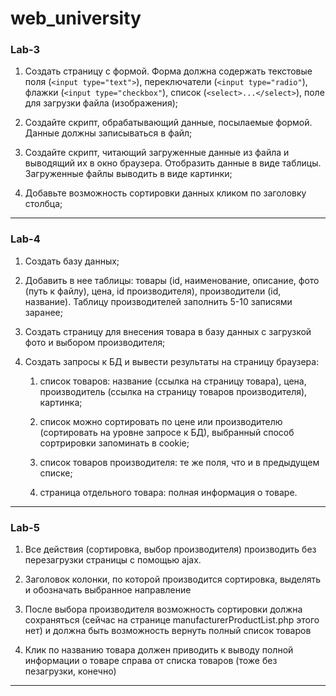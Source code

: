 # web_university
### Lab-3
1. Создать страницу с формой. Форма должна содержать текстовые поля (`<input type="text">`), переключатели (`<input type="radio"`), флажки (`<input type="checkbox"`), список (`<select>...</select>`), поле для загрузки файла (изображения);
2. Создайте скрипт, обрабатывающий данные, посылаемые формой. Данные должны записываться в файл;

3. Создайте скрипт, читающий загруженные данные из файла и выводящий их в окно браузера. Отобразить данные в виде таблицы. Загруженные файлы выводить в виде картинки;

4. Добавьте возможность сортировки данных кликом по заголовку столбца;
---
### Lab-4
1. Создать базу данных;

2. Добавить в нее таблицы: товары (id, наименование, описание, фото (путь к файлу), цена, id производителя), производители (id, название). Таблицу производителей заполнить 5-10 записями заранее;

3. Создать страницу для внесения товара в базу данных с загрузкой фото и выбором производителя;

4. Создать запросы к БД и вывести результаты на страницу браузера:

      1. список товаров: название (ссылка на страницу товара), цена, производитель   (ссылка на страницу товаров производителя), картинка;

      2. список можно сортировать по цене или производителю (сортировать на уровне запросе к БД), выбранный способ сортрировки запоминать в cookie;

      3. список товаров производителя: те же поля, что и в предыдущем списке;

      4. страница отдельного товара: полная информация о товаре.
---
### Lab-5
1. Все действия (сортировка, выбор производителя) производить без перезагрузки страницы с помощью ajax.

2. Заголовок колонки, по которой производится сортировка, выделять и обозначать выбранное направление

3. После выбора производителя возможность сортировки должна сохраняться (сейчас на странице manufacturerProductList.php этого нет) и должна быть возможность вернуть полный список товаров

4. Клик по названию товара должен приводить к выводу полной информации о товаре справа от списка товаров (тоже без пезагрузки, конечно)
---
